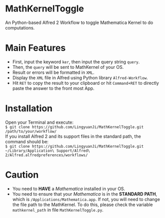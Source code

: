 # MathKernelToggle
An Python-based Alfred 2 Workflow to toggle Mathematica Kernel to do computations.

# Main Features
* First, input the keyword `ker`, then input the query string `query`.
* Then, the `query` will be sent to MathKernel of your OS.
* Result or errors will be formatted in `XML`.
* Display the `XML` file in Alfred using Python library `Alfred-Workflow`.
* Hit `RET` to copy the result to your clipboard or hit `Command+RET` to directly paste the answer to the front most App.

# Installation 
Open your Terminal and execute:  
`$ git clone https://github.com/LingyuanJi/MathKernelToggle.git /path/to/your/workflow/`  
If you install Alfred 2 and its support files in the standard path, the command should be:  
`$ git clone https://github.com/LingyuanJi/MathKernelToggle.git ~/Library/Application\ Support/Alfred\ 2/Alfred.alfredpreferences/workflows/`

# Caution
* You need to **HAVE** a *Mathematica* installed in your OS.
* You need to ensure that your *Mathematica* is in the **STANDARD PATH**, which is `/Applications/Mathematica.app`. If not, you will need to change the file path to the MathKernel. To do this, please check the variable `mathkernel_path` in file `MathKernelToggle.py`. 
